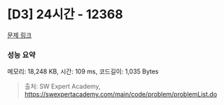 # [D3] 24시간 - 12368 

[문제 링크](https://swexpertacademy.com/main/code/problem/problemDetail.do?contestProbId=AXsEBlLqedsDFARX) 

### 성능 요약

메모리: 18,248 KB, 시간: 109 ms, 코드길이: 1,035 Bytes



> 출처: SW Expert Academy, https://swexpertacademy.com/main/code/problem/problemList.do